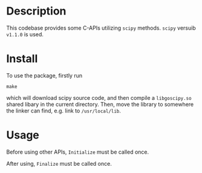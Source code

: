 # Description

This codebase provides some C-APIs utilizing `scipy` methods. `scipy` versuib `v1.1.0` is used.

# Install

To use the package, firstly run

```
make
```

which will download scipy source code, and then compile a `libgoscipy.so` shared libary in the current directory. Then, move the library to somewhere the linker can find, e.g. link to `/usr/local/lib`.

# Usage

Before using other APIs, `Initialize` must be called once.

After using, `Finalize` must be called once.
